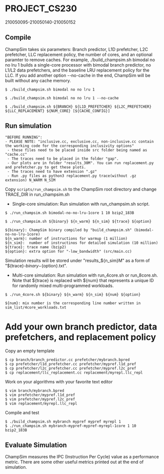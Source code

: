 # PROJECT_CS230
210050095-210050140-210050152

## Compile
ChampSim takes six parameters: Branch predictor, L1D prefetcher, L2C prefetcher, LLC replacement policy, the number of cores, and an optional paramter to remove caches. For example, ./build_champsim.sh bimodal no no lru 1 builds a single-core processor with bimodal branch predictor, no L1/L2 data prefetchers, and the baseline LRU replacement policy for the LLC. If you add another option --no-cache in the end, ChampSim will be built without any cache memory.
```
$ ./build_champsim.sh bimodal no no lru 1

$ ./build_champsim.sh bimodal no no lru 1 --no-cache

$ ./build_champsim.sh ${BRANCH} ${L1D_PREFETCHER} ${L2C_PREFETCHER} ${LLC_REPLACEMENT} ${NUM_CORE} [${CACHE_CONFIG}]
```

## Run simulation
```
"BEFORE RUNNING": 
- PLEASE NOTE: "inclusive.cc, exclusive.cc, non-inclusive.cc contain the working code for the corresponding inclusivity options"
 - these files need to be placed inside src folder being named as "cache.cc"
 - The traces need to be placed in the folder "gap".
 - Our plots are in folder "results_30M". You can run replacement.py and prefetcher.py to get these plots.
 - The traces need to have extension ".gz"
 - Run .py files as python3 replacement.py trace(without .gz extension) N_WARM N_SIM  
```
Copy `scripts/run_champsim.sh` to the ChampSim root directory and change TRACE_DIR in run_champsim.sh

- Single-core simulation: Run simulation with run_champsim.sh script.

```
$ ./run_champsim.sh bimodal-no-no-lru-1core 1 10 bzip2_183B

$ ./run_champsim.sh ${binary} ${n_warm} ${n_sim} ${trace} ${option}

${binary}: ChampSim binary compiled by "build_champsim.sh" (bimodal-no-no-lru-1core)
${n_warm}: number of instructions for warmup (1 million)
${n_sim}:  number of instructinos for detailed simulation (10 million)
${trace}: trace name (bzip2)
${option}: extra option for "-low_bandwidth" (src/main.cc)
```
Simulation results will be stored under "results_${n_sim}M" as a form of "${trace}-${binary}-${option}.txt".

- Multi-core simulation: Run simulation with run_4core.sh or run_8core.sh.
Note that ${trace} is replaced with ${num} that represents a unique ID for randomly mixed multi-programmed workloads.

```
$ ./run_4core.sh ${binary} ${n_warm} ${n_sim} ${num} ${option}

${num}: mix number is the corresponding line number written in sim_list/4core_workloads.txt
```

# Add your own branch predictor, data prefetchers, and replacement policy
Copy an empty template
```
$ cp branch/branch_predictor.cc prefetcher/mybranch.bpred
$ cp prefetcher/l1d_prefetcher.cc prefetcher/mypref.l1d_pref
$ cp prefetcher/l2c_prefetcher.cc prefetcher/mypref.l2c_pref
$ cp replacement/llc_replacement.cc replacement/myrepl.llc_repl
```
Work on your algorithms with your favorite text editor
```
$ vim branch/mybranch.bpred
$ vim prefetcher/mypref.l1d_pref
$ vim prefetcher/mypref.l2c_pref
$ vim replacement/myrepl.llc_repl
```
Compile and test
```
$ ./build_champsim.sh mybranch mypref mypref myrepl 1
$ ./run_champsim.sh mybranch-mypref-mypref-myrepl-1core 1 10 bzip2_183B
```

## Evaluate Simulation
ChampSim measures the IPC (Instruction Per Cycle) value as a performance metric.
There are some other useful metrics printed out at the end of simulation.

